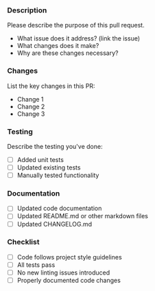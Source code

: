### Description

Please describe the purpose of this pull request.

- What issue does it address? (link the issue)
- What changes does it make?
- Why are these changes necessary?

### Changes

List the key changes in this PR:

- Change 1
- Change 2
- Change 3

### Testing

Describe the testing you've done:

- [ ] Added unit tests
- [ ] Updated existing tests
- [ ] Manually tested functionality

### Documentation

- [ ] Updated code documentation
- [ ] Updated README.md or other markdown files
- [ ] Updated CHANGELOG.md

### Checklist

- [ ] Code follows project style guidelines
- [ ] All tests pass
- [ ] No new linting issues introduced
- [ ] Properly documented code changes
